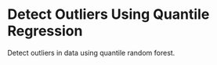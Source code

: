 # **Detect Outliers Using Quantile Regression**

Detect outliers in data using quantile random forest.
